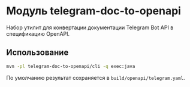 # Модуль telegram-doc-to-openapi

Набор утилит для конвертации документации Telegram Bot API в спецификацию OpenAPI.

## Использование

```bash
mvn -pl telegram-doc-to-openapi/cli -q exec:java
```

По умолчанию результат сохраняется в `build/openapi/telegram.yaml`.
